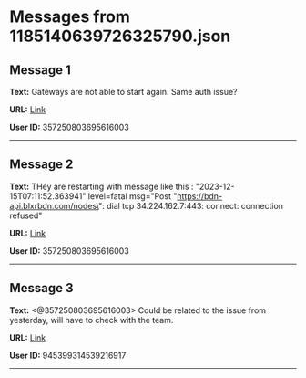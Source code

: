 # Messages from 1185140639726325790.json

## Message 1

**Text:** Gateways are not able to start again. Same auth issue?

**URL:** [Link](https://discord.com/channels/638409433860407300/638411171233398824/1185140639726325790)

**User ID:** 357250803695616003

---

## Message 2

**Text:** THey are restarting with message like this : "2023-12-15T07:11:52.363941" level=fatal msg="Post \"https://bdn-api.blxrbdn.com/nodes\": dial tcp 34.224.162.7:443: connect: connection refused"

**URL:** [Link](https://discord.com/channels/638409433860407300/638411171233398824/1185140793539833976)

**User ID:** 357250803695616003

---

## Message 3

**Text:** <@357250803695616003> Could be related to the issue from yesterday, will have to check with the team.

**URL:** [Link](https://discord.com/channels/638409433860407300/638411171233398824/1185223043728015391)

**User ID:** 945399314539216917

---

